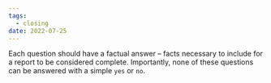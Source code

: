 ```yaml
---
tags:
  - closing
date: 2022-07-25
---
```


Each question should have a factual answer – facts necessary to include for a report to be considered complete. Importantly, none of these questions can be answered with a simple `yes` or `no`.
